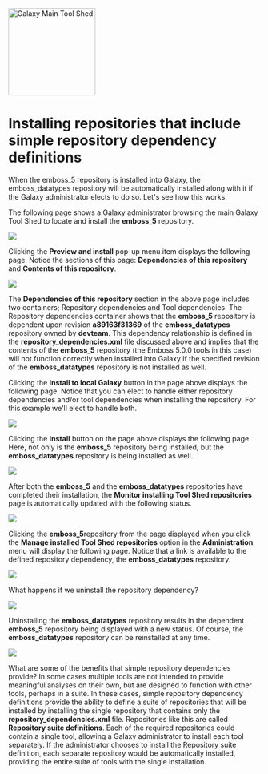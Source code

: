 <div class='center'> <a href='http://toolshed.g2.bx.psu.edu'><img src="/images/logos/ToolShed.jpg" alt="Galaxy Main Tool Shed" height="174" /></a> </div>

# Installing repositories that include simple repository dependency definitions

When the emboss_5 repository is installed into Galaxy, the emboss_datatypes repository will be automatically installed along with it if the Galaxy administrator elects to do so.  Let's see how this works.

The following page shows a Galaxy administrator browsing the main Galaxy Tool Shed to locate and install the **emboss_5** repository.

![](/installing-simple-repository-dependencies/browse_tool_shed.png)

Clicking the **Preview and install** pop-up menu item displays the following page.  Notice the sections of this page: **Dependencies of this repository** and **Contents of this repository**.

![](/installing-simple-repository-dependencies/install_emboss.png)

The **Dependencies of this repository** section in the above page includes two containers; Repository dependencies and Tool dependencies.  The Repository dependencies container shows that the **emboss_5** repository is dependent upon revision **a89163f31369** of the **emboss_datatypes** repository owned by **devteam**.  This dependency relationship is defined in the **repository_dependencies.xml** file discussed above and implies that the contents of the **emboss_5** repository (the Emboss 5.0.0 tools in this case) will not function correctly when installed into Galaxy if the specified revision of the **emboss_datatypes** repository is not installed as well.

Clicking the **Install to local Galaxy** button in the page above displays the following page.  Notice that you can elect to handle either repository dependencies and/or tool dependencies when installing the repository.  For this example we'll elect to handle both.

![](/installing-simple-repository-dependencies/confirm_dependency_installation.png)

Clicking the **Install** button on the page above displays the following page.  Here, not only is the **emboss_5** repository being installed, but the **emboss_datatypes** repository is being installed as well.

![](/installing-simple-repository-dependencies/installing_emboss.png)

After both the **emboss_5** and the **emboss_datatypes** repositories have completed their installation, the **Monitor installing Tool Shed repositories** page is automatically updated with the following status.

![](/installing-simple-repository-dependencies/emboss_and_emboss_datatypes_installed.png)

Clicking the **emboss_5**repository from the page displayed when you click the **Manage installed Tool Shed repositories** option in the **Administration** menu will display the following page.  Notice that a link is available to the defined repository dependency, the **emboss_datatypes** repository.

![](/installing-simple-repository-dependencies/manage_emboss_5.png)

What happens if we uninstall the repository dependency?

![](/installing-simple-repository-dependencies/uninstall_emboss_datatypes.png)

Uninstalling the **emboss_datatypes** repository results in the dependent **emboss_5** repository being displayed with a new status.  Of course, the **emboss_datatypes** repository can be reinstalled at any time.

![](/installing-simple-repository-dependencies/emboss_5_missing_dependencies.png)

What are some of the benefits that simple repository dependencies provide?  In some cases multiple tools are not intended to provide meaningful analyses on their own, but are designed to function with other tools, perhaps in a suite.  In these cases, simple repository dependency definitions provide the ability to define a suite of repositories that will be installed by installing the single repository that contains only the **repository_dependencies.xml** file.  Repositories like this are called **Repository suite definitions**.  Each of the required repositories could contain a single tool, allowing a Galaxy administrator to install each tool separately.  If the administrator chooses to install the Repository suite definition, each separate repository would be automatically installed, providing the entire suite of tools with the single installation.
